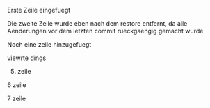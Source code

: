Erste Zeile eingefuegt

Die zweite Zeile wurde eben nach dem restore entfernt, da alle Aenderungen vor dem letzten commit rueckgaengig gemacht wurde

Noch eine zeile hinzugefuegt

viewrte dings

5. zeile

6 zeile

7 zeile

